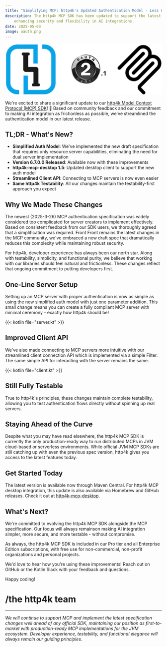 ```yaml
---
title: "Simplifying MCP: http4k's Updated Authentication Model - Less Code, More Power"
description: The http4k MCP SDK has been updated to support the latest Draft OAuth specification,
    enhancing security and flexibility in AI integrations.
date: 2025-05-03
image: oauth.png
---
```


<img class="imageMid my-4" src="./http4k-oauth-mcp.png" alt="http4k MCP logo"/>

We're excited to share a significant update to our [http4k Model Context Protocol (MCP) SDK](https://mcp.http4k.org)! 🚀 Based on community feedback and our commitment to making AI integration as frictionless as possible, we've streamlined the authentication model in our latest release.

## TL;DR - What's New?

- **Simplified Auth Model**: We've implemented the new draft specification that requires only resource server capabilities, eliminating the need for dual server implementation
- **Version 6.7.0.0 Released**: Available now with these improvements
- **http4k-mcp-desktop 1.5**: Updated desktop client to support the new auth model
- **Streamlined Client API**: Connecting to MCP servers is now even easier
- **Same http4k Testability**: All our changes maintain the testability-first approach you expect

## Why We Made These Changes

The newest (2025-3-26)  MCP authentication specification was widely considered too complicated for server creators to implement effectively. Based on consistent feedback from our SDK users, we thoroughly agreed that a simplification was required. Front Front remains the latest changes in the MCP community, we've embraced a new draft spec that dramatically reduces this complexity while maintaining robust security.

For http4k, developer experience has always been our north star. Along with testability, simplicity, and functional purity, we believe that working with our libraries should feel natural and frictionless. These changes reflect that ongoing commitment to putting developers first.

## One-Line Server Setup

Setting up an MCP server with proper authentication is now as simple as using the new simplified auth model with just one parameter addition. This small change means you can create a fully compliant MCP server with minimal ceremony - exactly how http4k should be!

{{< kotlin file="server.kt" >}}

## Improved Client API

We've also made connecting to MCP servers more intuitive with our streamlined client connection API which
is implemented via a simple Filter. The same simple API for interacting with the server remains the same.

{{< kotlin file="client.kt" >}}

## Still Fully Testable

True to http4k's principles, these changes maintain complete testability, allowing you to test authentication flows directly without spinning up real servers.

## Staying Ahead of the Curve

Despite what you may have read elsewhere, the http4k MCP SDK is currently the only production-ready way to run distributed MCPs in JVM cloud-based or serverless environments. While official JVM MCP SDKs are still catching up with even the previous spec version, http4k gives you access to the latest features today.

## Get Started Today

The latest version is available now through Maven Central. For http4k MCP desktop integration, this update is also available via Homebrew and GitHub releases. Check it out at [http4k-mcp-desktop](https://github.com/http4k/mcp-desktop).

## What's Next?

We're committed to evolving the http4k MCP SDK alongside the MCP specification. Our focus will always remainson making AI integration simpler, more secure, and more testable - without compromise.

As always, the http4k MCP SDK is included in our Pro tier and all Enterprise Edition subscriptions, with free use for non-commercial, non-profit organizations and personal projects.

We'd love to hear how you're using these improvements! Reach out on GitHub or the Kotlin Slack with your feedback and questions.

Happy coding!

# /the http4k team

---

*We will continue to support MCP and implement the latest specification changes well ahead of any official SDK, maintaining our position as first-to-market with production-ready MCP implementations for the JVM ecosystem. Developer experience, testability, and functional elegance will always remain our guiding principles.*
